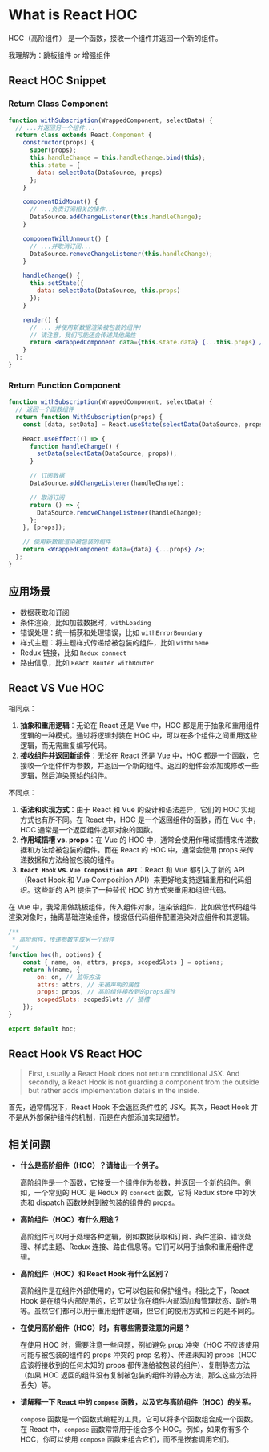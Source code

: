 # What is React HOC

HOC（高阶组件） 是一个函数，接收一个组件并返回一个新的组件。

我理解为：跳板组件 or 增强组件

## React HOC Snippet

### Return Class Component

```jsx
function withSubscription(WrappedComponent, selectData) {
  // ...并返回另一个组件...
  return class extends React.Component {
    constructor(props) {
      super(props);
      this.handleChange = this.handleChange.bind(this);
      this.state = {
        data: selectData(DataSource, props)
      };
    }

    componentDidMount() {
      // ...负责订阅相关的操作...
      DataSource.addChangeListener(this.handleChange);
    }

    componentWillUnmount() {
      // ...并取消订阅...
      DataSource.removeChangeListener(this.handleChange);
    }

    handleChange() {
      this.setState({
        data: selectData(DataSource, this.props)
      });
    }

    render() {
      // ... 并使用新数据渲染被包装的组件!
      // 请注意，我们可能还会传递其他属性
      return <WrappedComponent data={this.state.data} {...this.props} />;
    }
  };
}
```

### Return Function Component

```jsx
function withSubscription(WrappedComponent, selectData) {
  // 返回一个函数组件
  return function WithSubscription(props) {
    const [data, setData] = React.useState(selectData(DataSource, props));

    React.useEffect(() => {
      function handleChange() {
        setData(selectData(DataSource, props));
      }

      // 订阅数据
      DataSource.addChangeListener(handleChange);

      // 取消订阅
      return () => {
        DataSource.removeChangeListener(handleChange);
      };
    }, [props]);

    // 使用新数据渲染被包装的组件
    return <WrappedComponent data={data} {...props} />;
  };
}
```

## 应用场景

- 数据获取和订阅
- 条件渲染，比如加载数据时，`withLoading`
- 错误处理：统一捕获和处理错误，比如 `withErrorBoundary`
- 样式主题：将主题样式传递给被包装的组件，比如 `withTheme`
- Redux 链接，比如 `Redux connect`
- 路由信息，比如 `React Router withRouter`

## React VS Vue HOC

相同点：

1. **抽象和重用逻辑**：无论在 React 还是 Vue 中，HOC 都是用于抽象和重用组件逻辑的一种模式。通过将逻辑封装在 HOC 中，可以在多个组件之间重用这些逻辑，而无需重复编写代码。
2. **接收组件并返回新组件**：无论在 React 还是 Vue 中，HOC 都是一个函数，它接收一个组件作为参数，并返回一个新的组件。返回的组件会添加或修改一些逻辑，然后渲染原始的组件。

不同点：

1. **语法和实现方式**：由于 React 和 Vue 的设计和语法差异，它们的 HOC 实现方式也有所不同。在 React 中，HOC 是一个返回组件的函数，而在 Vue 中，HOC 通常是一个返回组件选项对象的函数。
2. **作用域插槽 vs. props**：在 Vue 的 HOC 中，通常会使用作用域插槽来传递数据和方法给被包装的组件。而在 React 的 HOC 中，通常会使用 props 来传递数据和方法给被包装的组件。
3. **`React Hook` vs. `Vue Composition API`**：React 和 Vue 都引入了新的 API（React Hook 和 Vue Composition API）来更好地支持逻辑重用和代码组织。这些新的 API 提供了一种替代 HOC 的方式来重用和组织代码。

在 Vue 中，我常用做跳板组件，传入组件对象，渲染该组件，比如做低代码组件渲染对象时，抽离基础渲染组件，根据低代码组件配置渲染对应组件和其逻辑。

```jsx
/**
 * 高阶组件，传递参数生成另一个组件
 */
function hoc(h, options) {
	const { name, on, attrs, props, scopedSlots } = options;
	return h(name, {
		on: on, // 监听方法
		attrs: attrs, // 未被声明的属性
		props: props, // 高阶组件接收到的props属性
		scopedSlots: scopedSlots // 插槽
	});
}

export default hoc;
```

## React Hook VS React HOC

> First, usually a React Hook does not return conditional JSX. And secondly, a React Hook is not guarding a component from the outside but rather adds implementation details in the inside.
> 

首先，通常情况下，React Hook 不会返回条件性的 JSX。其次，React Hook 并不是从外部保护组件的机制，而是在内部添加实现细节。

## 相关问题

- **什么是高阶组件（HOC）？请给出一个例子。**
    
    高阶组件是一个函数，它接受一个组件作为参数，并返回一个新的组件。例如，一个常见的 HOC 是 Redux 的 `connect` 函数，它将 Redux store 中的状态和 dispatch 函数映射到被包装的组件的 props。
    
- **高阶组件（HOC）有什么用途？**
    
    高阶组件可以用于处理各种逻辑，例如数据获取和订阅、条件渲染、错误处理、样式主题、Redux 连接、路由信息等。它们可以用于抽象和重用组件逻辑。
    
- **高阶组件（HOC）和 React Hook 有什么区别？**
    
    高阶组件是在组件外部使用的，它可以包装和保护组件。相比之下，React Hook 是在组件内部使用的，它可以让你在组件内部添加和管理状态、副作用等。虽然它们都可以用于重用组件逻辑，但它们的使用方式和目的是不同的。
    
- **在使用高阶组件（HOC）时，有哪些需要注意的问题？**
    
    在使用 HOC 时，需要注意一些问题，例如避免 prop 冲突（HOC 不应该使用可能与被包装的组件的 props 冲突的 prop 名称）、传递未知的 props（HOC 应该将接收到的任何未知的 props 都传递给被包装的组件）、复制静态方法（如果 HOC 返回的组件没有复制被包装的组件的静态方法，那么这些方法将丢失）等。
    
- **请解释一下 React 中的 `compose` 函数，以及它与高阶组件（HOC）的关系。**
    
    `compose` 函数是一个函数式编程的工具，它可以将多个函数组合成一个函数。在 React 中，`compose` 函数常常用于组合多个 HOC。例如，如果你有多个 HOC，你可以使用 `compose` 函数来组合它们，而不是嵌套调用它们。